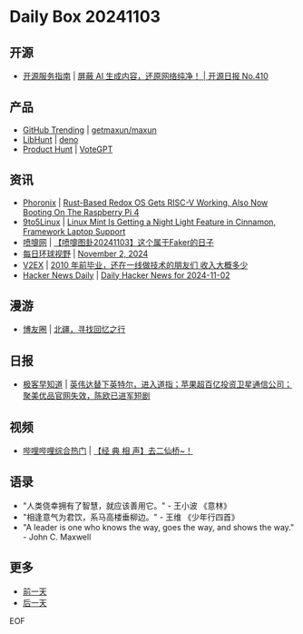 # Daily Box 20241103

## 开源
- [开源服务指南](https://osguider.com/blog/) | [屏蔽 AI 生成内容，还原网络纯净！ | 开源日报 No.410](https://osguider.com/blog/post/daily/daily-410/)

## 产品
- [GitHub Trending](https://github.com/trending?since=daily) | [getmaxun/maxun](https://github.com/getmaxun/maxun)
- [LibHunt](https://www.libhunt.com/) | [deno](https://www.libhunt.com/r/deno)
- [Product Hunt](https://www.producthunt.com) | [VoteGPT](https://www.producthunt.com/posts/votegpt)

## 资讯
- [Phoronix](https://www.phoronix.com/) | [Rust-Based Redox OS Gets RISC-V Working, Also Now Booting On The Raspberry Pi 4](https://www.phoronix.com/news/Redox-OS-For-October-2024)
- [9to5Linux](https://9to5linux.com/) | [Linux Mint Is Getting a Night Light Feature in Cinnamon, Framework Laptop Support](https://9to5linux.com/linux-mint-is-getting-a-night-light-feature-in-cinnamon-framework-laptop-support)
- [喷嚏网](http://www.dapenti.com/blog/blog.asp?subjectid=70&name=xilei) | [【喷嚏图卦20241103】这个属于Faker的日子](http://www.dapenti.com/blog/more.asp?name=xilei&id=182199)
- [每日环球视野](https://idai.ly/) | [November 2, 2024](http://m.idai.ly/se/a193iG?1730476800)
- [V2EX](https://www.v2ex.com/) | [2010 年前毕业，还在一线做技术的朋友们 收入大概多少](https://www.v2ex.com/t/1086183)
- [Hacker News Daily](https://www.daemonology.net/hn-daily/) | [Daily Hacker News for 2024-11-02](https://www.daemonology.net/hn-daily/2024-11-02.html)

## 漫游
- [博友圈](https://www.boyouquan.com/home) | [北疆，寻找回忆之行](https://www.boyouquan.com/go?from=feed&link=https%3A%2F%2Fihaihe.cn%2F2670.htm)

## 日报
- [极客早知道](https://www.geekpark.net/column/74) | [英伟达替下英特尔，进入道指；苹果超百亿投资卫星通信公司；聚美优品官网失效，陈欧已进军短剧](https://www.geekpark.net/news/342657)

## 视频
- [哔哩哔哩综合热门](https://www.bilibili.com/v/popular/all/) | [【经 典 相 声】去二仙桥~！](https://b23.tv/BV1VFS1YLELU)

## 语录
- "人类侥幸拥有了智慧，就应该善用它。" - 王小波 《意林》
- "相逢意气为君饮，系马高楼垂柳边。" - 王维 《少年行四首》
- "A leader is one who knows the way, goes the way, and shows the way." - John C. Maxwell

## 更多
- [前一天](daily-box-20241102.md)
- [后一天](daily-box-20241104.md)

EOF